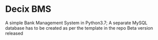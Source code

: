 Decix BMS
===============

A simple Bank Management System in Python3.7;
A separate MySQL database has to be created as per the template in the repo
Beta version released

